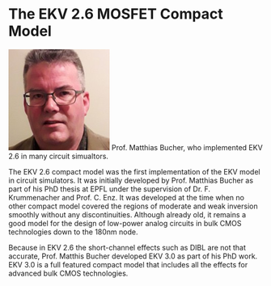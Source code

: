 # The EKV 2.6 MOSFET Compact Model

![Prof. Matthias Bucher](/img/matthias.jpg)
Prof. Matthias Bucher, who implemented EKV 2.6 in many circuit simualtors.

The EKV 2.6 compact model was the first implementation of the EKV model in circuit simulators. It was initially developed by Prof. Matthias Bucher as part of his PhD thesis at EPFL under the supervision of Dr. F. Krummenacher and Prof. C. Enz. It was developed at the time when no other compact model covered the regions of moderate and weak inversion smoothly without any discontinuities. Although already old, it remains a good model for the design of low-power analog circuits in bulk CMOS technologies down to the 180nm node.

Because in EKV 2.6 the short-channel effects such as DIBL are not that accurate, Prof. Matthis Bucher developed EKV 3.0 as part of his PhD work. EKV 3.0 is a full featured compact model that includes all the effects for advanced bulk CMOS technologies.
